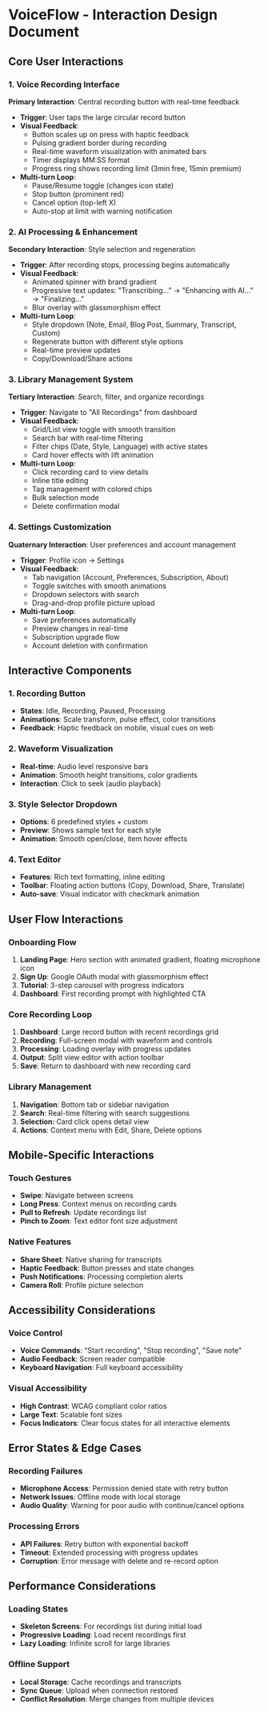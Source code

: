 # VoiceFlow - Interaction Design Document

## Core User Interactions

### 1. Voice Recording Interface
**Primary Interaction**: Central recording button with real-time feedback
- **Trigger**: User taps the large circular record button
- **Visual Feedback**: 
  - Button scales up on press with haptic feedback
  - Pulsing gradient border during recording
  - Real-time waveform visualization with animated bars
  - Timer displays MM:SS format
  - Progress ring shows recording limit (3min free, 15min premium)
- **Multi-turn Loop**: 
  - Pause/Resume toggle (changes icon state)
  - Stop button (prominent red)
  - Cancel option (top-left X)
  - Auto-stop at limit with warning notification

### 2. AI Processing & Enhancement
**Secondary Interaction**: Style selection and regeneration
- **Trigger**: After recording stops, processing begins automatically
- **Visual Feedback**:
  - Animated spinner with brand gradient
  - Progressive text updates: "Transcribing..." → "Enhancing with AI..." → "Finalizing..."
  - Blur overlay with glassmorphism effect
- **Multi-turn Loop**:
  - Style dropdown (Note, Email, Blog Post, Summary, Transcript, Custom)
  - Regenerate button with different style options
  - Real-time preview updates
  - Copy/Download/Share actions

### 3. Library Management System
**Tertiary Interaction**: Search, filter, and organize recordings
- **Trigger**: Navigate to "All Recordings" from dashboard
- **Visual Feedback**:
  - Grid/List view toggle with smooth transition
  - Search bar with real-time filtering
  - Filter chips (Date, Style, Language) with active states
  - Card hover effects with lift animation
- **Multi-turn Loop**:
  - Click recording card to view details
  - Inline title editing
  - Tag management with colored chips
  - Bulk selection mode
  - Delete confirmation modal

### 4. Settings Customization
**Quaternary Interaction**: User preferences and account management
- **Trigger**: Profile icon → Settings
- **Visual Feedback**:
  - Tab navigation (Account, Preferences, Subscription, About)
  - Toggle switches with smooth animations
  - Dropdown selectors with search
  - Drag-and-drop profile picture upload
- **Multi-turn Loop**:
  - Save preferences automatically
  - Preview changes in real-time
  - Subscription upgrade flow
  - Account deletion with confirmation

## Interactive Components

### 1. Recording Button
- **States**: Idle, Recording, Paused, Processing
- **Animations**: Scale transform, pulse effect, color transitions
- **Feedback**: Haptic feedback on mobile, visual cues on web

### 2. Waveform Visualization
- **Real-time**: Audio level responsive bars
- **Animation**: Smooth height transitions, color gradients
- **Interaction**: Click to seek (audio playback)

### 3. Style Selector Dropdown
- **Options**: 6 predefined styles + custom
- **Preview**: Shows sample text for each style
- **Animation**: Smooth open/close, item hover effects

### 4. Text Editor
- **Features**: Rich text formatting, inline editing
- **Toolbar**: Floating action buttons (Copy, Download, Share, Translate)
- **Auto-save**: Visual indicator with checkmark animation

## User Flow Interactions

### Onboarding Flow
1. **Landing Page**: Hero section with animated gradient, floating microphone icon
2. **Sign Up**: Google OAuth modal with glassmorphism effect
3. **Tutorial**: 3-step carousel with progress indicators
4. **Dashboard**: First recording prompt with highlighted CTA

### Core Recording Loop
1. **Dashboard**: Large record button with recent recordings grid
2. **Recording**: Full-screen modal with waveform and controls
3. **Processing**: Loading overlay with progress updates
4. **Output**: Split view editor with action toolbar
5. **Save**: Return to dashboard with new recording card

### Library Management
1. **Navigation**: Bottom tab or sidebar navigation
2. **Search**: Real-time filtering with search suggestions
3. **Selection**: Card click opens detail view
4. **Actions**: Context menu with Edit, Share, Delete options

## Mobile-Specific Interactions

### Touch Gestures
- **Swipe**: Navigate between screens
- **Long Press**: Context menus on recording cards
- **Pull to Refresh**: Update recordings list
- **Pinch to Zoom**: Text editor font size adjustment

### Native Features
- **Share Sheet**: Native sharing for transcripts
- **Haptic Feedback**: Button presses and state changes
- **Push Notifications**: Processing completion alerts
- **Camera Roll**: Profile picture selection

## Accessibility Considerations

### Voice Control
- **Voice Commands**: "Start recording", "Stop recording", "Save note"
- **Audio Feedback**: Screen reader compatible
- **Keyboard Navigation**: Full keyboard accessibility

### Visual Accessibility
- **High Contrast**: WCAG compliant color ratios
- **Large Text**: Scalable font sizes
- **Focus Indicators**: Clear focus states for all interactive elements

## Error States & Edge Cases

### Recording Failures
- **Microphone Access**: Permission denied state with retry button
- **Network Issues**: Offline mode with local storage
- **Audio Quality**: Warning for poor audio with continue/cancel options

### Processing Errors
- **API Failures**: Retry button with exponential backoff
- **Timeout**: Extended processing with progress updates
- **Corruption**: Error message with delete and re-record option

## Performance Considerations

### Loading States
- **Skeleton Screens**: For recordings list during initial load
- **Progressive Loading**: Load recent recordings first
- **Lazy Loading**: Infinite scroll for large libraries

### Offline Support
- **Local Storage**: Cache recordings and transcripts
- **Sync Queue**: Upload when connection restored
- **Conflict Resolution**: Merge changes from multiple devices